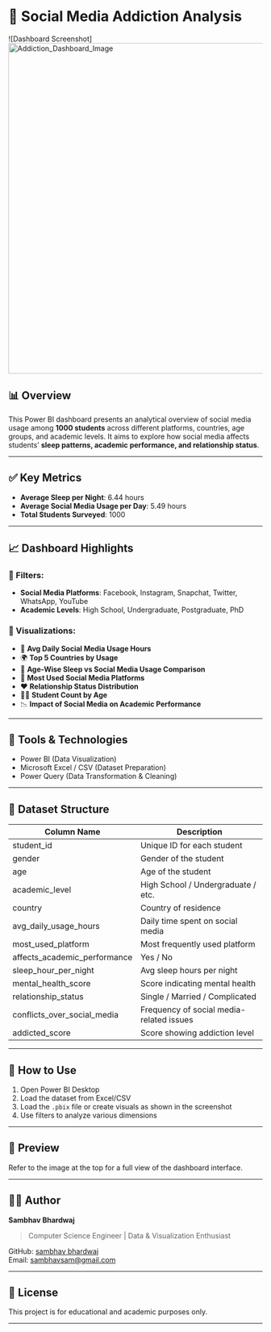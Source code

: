 # 🧠 Social Media Addiction Analysis

![Dashboard Screenshot]<img width="1488" height="656" alt="Addiction_Dashboard_Image" src="https://github.com/user-attachments/assets/a08933e3-6389-4402-848f-da472b75f7fc" />


## 📊 Overview

This Power BI dashboard presents an analytical overview of social media usage among **1000 students** across different platforms, countries, age groups, and academic levels. It aims to explore how social media affects students’ **sleep patterns, academic performance, and relationship status**.

---

## ✅ Key Metrics

- **Average Sleep per Night**: 6.44 hours  
- **Average Social Media Usage per Day**: 5.49 hours  
- **Total Students Surveyed**: 1000  

---

## 📈 Dashboard Highlights

### 🔹 Filters:
- **Social Media Platforms**: Facebook, Instagram, Snapchat, Twitter, WhatsApp, YouTube  
- **Academic Levels**: High School, Undergraduate, Postgraduate, PhD  

### 🔹 Visualizations:

- 📌 **Avg Daily Social Media Usage Hours**  
- 🌍 **Top 5 Countries by Usage**  
- 🛌 **Age-Wise Sleep vs Social Media Usage Comparison**  
- 📱 **Most Used Social Media Platforms**  
- ❤️ **Relationship Status Distribution**  
- 👨‍🎓 **Student Count by Age**  
- 📉 **Impact of Social Media on Academic Performance**

---

## 🧰 Tools & Technologies

- Power BI (Data Visualization)  
- Microsoft Excel / CSV (Dataset Preparation)  
- Power Query (Data Transformation & Cleaning)

---

## 📂 Dataset Structure

| Column Name                  | Description                               |
|-----------------------------|-------------------------------------------|
| student_id                  | Unique ID for each student                |
| gender                      | Gender of the student                     |
| age                         | Age of the student                        |
| academic_level              | High School / Undergraduate / etc.       |
| country                     | Country of residence                      |
| avg_daily_usage_hours       | Daily time spent on social media          |
| most_used_platform          | Most frequently used platform             |
| affects_academic_performance| Yes / No                                  |
| sleep_hour_per_night        | Avg sleep hours per night                 |
| mental_health_score         | Score indicating mental health            |
| relationship_status         | Single / Married / Complicated            |
| conflicts_over_social_media | Frequency of social media-related issues  |
| addicted_score              | Score showing addiction level             |

---

## 🚀 How to Use

1. Open Power BI Desktop  
2. Load the dataset from Excel/CSV  
3. Load the `.pbix` file or create visuals as shown in the screenshot  
4. Use filters to analyze various dimensions  

---

## 📸 Preview

Refer to the image at the top for a full view of the dashboard interface.

---

## 🙋‍♂️ Author

**Sambhav Bhardwaj**  
> Computer Science Engineer | Data & Visualization Enthusiast

GitHub: [sambhav bhardwaj](https://github.com/sambhav-bhardwaj)  
Email: sambhavsam@gmail.com  

---

## 📘 License

This project is for educational and academic purposes only.

---


